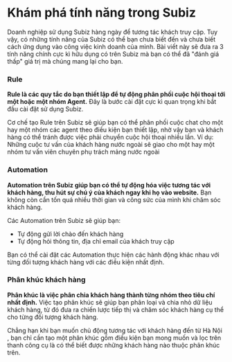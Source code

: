 # Khám phá tính năng trong Subiz

Doanh nghiệp sử dụng Subiz hàng ngày để tương tác khách truy cập. Tuy vậy, có những tính năng của Subiz có thể bạn chưa biết đến và chưa biết cách ứng dụng vào công việc kinh doanh của mình. Bài viết này sẽ đưa ra 3 tính năng chính cực kì hữu dụng có trên Subiz mà bạn có thể đã "đánh giá thấp" giá trị mà chúng mang lại cho bạn.

### **Rule**

**Rule là các quy tắc do bạn thiết lập để tự động phân phối cuộc hội thoại tới một hoặc một nhóm Agent.**  Đây là bước cài đặt cực kì quan trọng khi bắt đầu cài đặt sử dụng Subiz.

Cơ chế tạo Rule trên Subiz sẽ giúp bạn có thể phân phối cuộc chat cho một hay một nhóm các agent theo điều kiện bạn thiết lập, nhờ vậy bạn và khách hàng có thể tránh được việc phải chuyển cuộc hội thoại nhiều lần. Ví dụ: Những cuộc tư vấn của khách hàng nước ngoài sẽ giao cho một hay một nhóm tư vấn viên chuyên phụ trách mảng nước ngoài

### **Automation**

**Automation trên Subiz giúp bạn có thể tự động hóa việc tương tác với khách hàng, thu hút sự chú ý của khách ngay khi họ vào website.** Bạn không còn cần tốn quá nhiều thời gian và công sức của mình khi chăm sóc khách hàng.

Các Automation trên Subiz sẽ giúp bạn:

* Tự động gửi lời chào đến khách hàng
* Tự động hỏi thông tin, địa chỉ email của khách truy cập

Bạn có thể cài đặt các Automation thực hiện các hành động khác nhau với từng đối tượng khách hàng với các điều kiện nhất định.

### **Phân khúc khách hàng**

**Phân khúc là việc phân chia khách hàng thành từng nhóm theo tiêu chí nhất định.** Việc tạo phân khúc sẽ giúp bạn phân loại và chia nhỏ dữ liệu khách hàng, từ đó đưa ra chiến lược tiếp thị và chăm sóc khách hàng cụ thể cho từng đối tượng khách hàng.

Chẳng hạn khi bạn muốn chủ động tương tác với khách hàng đến từ Hà Nội , bạn chỉ cần tạo một phân khúc gồm điều kiện bạn mong muốn và lọc trên thanh công cụ là có thể biết được những khách hàng nào thuộc phân khúc trên.  
  


